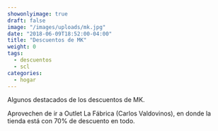 ```yaml
---
showonlyimage: true
draft: false
image: "/images/uploads/mk.jpg"
date: "2018-06-09T18:52:00-04:00"
title: "Descuentos de MK"
weight: 0
tags:
  - descuentos
  - scl
categories:
  - hogar
---
```


Algunos destacados de los descuentos de MK. 
<!--more-->

Aprovechen de ir a Outlet La Fábrica (Carlos Valdovinos), en donde la tienda está con 70% de descuento en todo.
